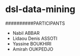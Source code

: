 # dsl-data-mining

##########PARTICIPANTS
- Nabil ABBAR
- Lidaou Denis ASSOTI
- Yassine BOUKHIRI
- Amirah OUKPEDJO
